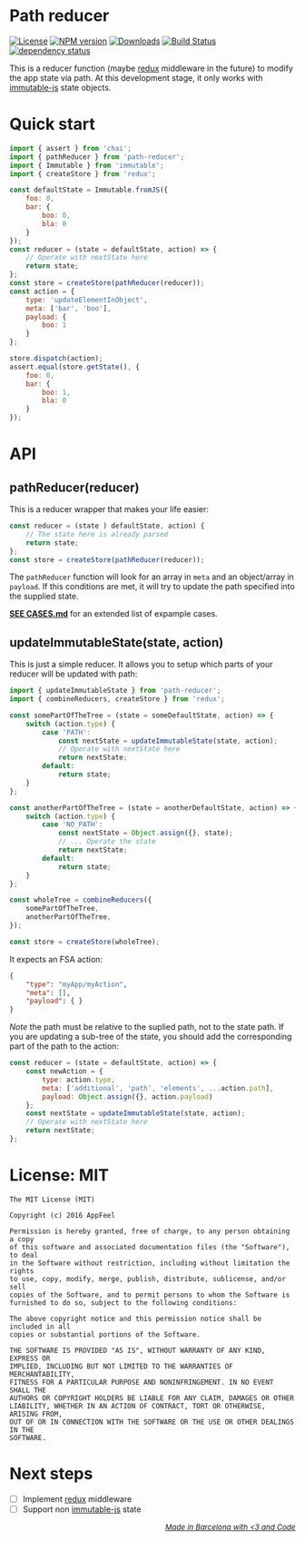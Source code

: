 # Path reducer

[![License](http://img.shields.io/badge/license-MIT-blue.svg?style=flat)](https://npmjs.org/package/path-reducer)
[![NPM version](http://img.shields.io/npm/v/path-reducer.svg?style=flat)](https://npmjs.org/package/path-reducer)
[![Downloads](http://img.shields.io/npm/dm/path-reducer.svg?style=flat)](https://npmjs.org/package/path-reducer)
[![Build Status](http://img.shields.io/travis/appfeel/path-reducer.svg?style=flat)](https://travis-ci.org/appfeel/path-reducer)
[![dependency status](https://img.shields.io/david/gcanti/path-reducer.svg?style=flat-square)](https://david-dm.org/appfeel/path-reducer)

This is a reducer function (maybe [redux](https://github.com/reactjs/redux) middleware in the future) to modify the app state via path.
At this development stage, it only works with [immutable-js](https://facebook.github.io/immutable-js/docs/#/) state objects.

# Quick start

```javascript
import { assert } from 'chai';
import { pathReducer } from 'path-reducer';
import { Immutable } from 'immutable';
import { createStore } from 'redux';

const defaultState = Immutable.fromJS({
    foo: 0,
    bar: {
        boo: 0,
        bla: 0
    }
});
const reducer = (state = defaultState, action) => {
    // Operate with nextState here
    return state;
};
const store = createStore(pathReducer(reducer));
const action = {
    type: 'updateElementInObject',
    meta: ['bar', 'boo'],
    payload: {
        boo: 1
    }
};

store.dispatch(action);
assert.equal(store.getState(), {
    foo: 0,
    bar: {
        boo: 1,
        bla: 0
    }
});
```

# API

## pathReducer(reducer)
This is a reducer wrapper that makes your life easier:

```javascript
const reducer = (state ) defaultState, action) {
    // The state here is already parsed
    return state;
};
const store = createStore(pathReducer(reducer));
```

The `pathReducer` function will look for an array in `meta` and an object/array in `payload`.
If this conditions are met, it will try to update the path specified into the supplied state.

**[SEE CASES.md](https://github.com/appfeel/path-reducer/blob/master/CASES.md)** for an extended list of expample cases.


## updateImmutableState(state, action)
This is just a simple reducer. It allows you to setup which parts of your reducer will be updated with path:

```javascript
import { updateImmutableState } from 'path-reducer';
import { combineReducers, createStore } from 'redux';

const somePartOfTheTree = (state = someDefaultState, action) => {
    switch (action.type) {
        case 'PATH':
            const nextState = updateImmutableState(state, action);
            // Operate with nextState here
            return nextState;
        default:
            return state;
    }
};

const anotherPartOfTheTree = (state = anotherDefaultState, action) => {
    switch (action.type) {
        case 'NO_PATH':
            const nextState = Object.assign({}, state);
            // ... Operate the state
            return nextState;
        default:
            return state;
    }
};

const wholeTree = combineReducers({
    somePartOfTheTree,
    anotherPartOfTheTree,
});

const store = createStore(wholeTree);
```

It expects an FSA action:

```json
{
    "type": "myApp/myAction",
    "meta": [],
    "payload": { }
}
```

*Note* the path must be relative to the suplied path, not to the state path. If you are updating a sub-tree of the state, you should add the corresponding part of the path to the action:


```javascript
const reducer = (state = defaultState, action) => {
    const newAction = {
        type: action.type,
        meta: ['additional', 'path', 'elements', ...action.path],
        payload: Object.assign({}, action.payload)
    };
    const nextState = updateImmutableState(state, action);
    // Operate with nextState here
    return nextState;
};
```

# License: MIT

```
The MIT License (MIT)

Copyright (c) 2016 AppFeel

Permission is hereby granted, free of charge, to any person obtaining a copy
of this software and associated documentation files (the "Software"), to deal
in the Software without restriction, including without limitation the rights
to use, copy, modify, merge, publish, distribute, sublicense, and/or sell
copies of the Software, and to permit persons to whom the Software is
furnished to do so, subject to the following conditions:

The above copyright notice and this permission notice shall be included in all
copies or substantial portions of the Software.

THE SOFTWARE IS PROVIDED "AS IS", WITHOUT WARRANTY OF ANY KIND, EXPRESS OR
IMPLIED, INCLUDING BUT NOT LIMITED TO THE WARRANTIES OF MERCHANTABILITY,
FITNESS FOR A PARTICULAR PURPOSE AND NONINFRINGEMENT. IN NO EVENT SHALL THE
AUTHORS OR COPYRIGHT HOLDERS BE LIABLE FOR ANY CLAIM, DAMAGES OR OTHER
LIABILITY, WHETHER IN AN ACTION OF CONTRACT, TORT OR OTHERWISE, ARISING FROM,
OUT OF OR IN CONNECTION WITH THE SOFTWARE OR THE USE OR OTHER DEALINGS IN THE
SOFTWARE.
```

# Next steps

- [ ] Implement [redux](https://github.com/reactjs/redux) middleware
- [ ] Support non [immutable-js](https://facebook.github.io/immutable-js/docs/#/) state

*<p style="font-size: small;" align="right"><a color="#232323;" href="http://appfeel.com">Made in Barcelona with <span color="#FCB"><3</span> and <span color="#BBCCFF">Code</span></a></p>*
